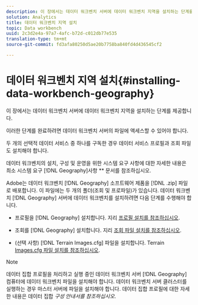 ```yaml
---
description: 이 장에서는 데이터 워크벤치 서버에 데이터 워크벤치 지역을 설치하는 단계를 제공합니다.
solution: Analytics
title: 데이터 워크벤치 지역 설치
topic: Data workbench
uuid: 2c3d2e4a-97a7-4afc-b72d-c012db77e535
translation-type: tm+mt
source-git-commit: fd3afa80250d5ae20b7758ba840fd4d436545cf2

---
```



# 데이터 워크벤치 지역 설치{#installing-data-workbench-geography}

이 장에서는 데이터 워크벤치 서버에 데이터 워크벤치 지역을 설치하는 단계를 제공합니다.

이러한 단계를 완료하려면 데이터 워크벤치 서버의 파일에 액세스할 수 있어야 합니다.

두 개의 선택적 데이터 서비스 중 하나를 구독한 경우 데이터 서비스 프로필과 조회 파일도 설치해야 합니다.

데이터 워크벤치의 설치, 구성 및 운영을 위한 시스템 요구 사항에 대한 자세한 내용은 최소 시스템 요구 [!DNL Geography]사항 ** 문서를 참조하십시오.

Adobe는 데이터 워크벤치 [!DNL Geography] 소프트웨어 제품을 [!DNL .zip] 파일로 배포합니다. 이 파일에는 두 개의 폴더(조회 및 프로파일)가 있습니다. 데이터 워크벤치 [!DNL Geography] 서버에 데이터 워크벤치를 설치하려면 다음 단계를 수행해야 합니다.

* 프로필을 [!DNL Geography] 설치합니다. 지리 [프로필 설치를 참조하십시오](../../../home/c-geo-oview/c-inst-geo/t-inst-geo-prof.md).

* 조회를 [!DNL Geography] 설치합니다. 지리 [조회 파일 설치를 참조하십시오](../../../home/c-geo-oview/c-inst-geo/t-inst-lkp-files.md).

* (선택 사항) [!DNL Terrain Images.cfg] 파일을 설치합니다. Terrain [Images.cfg 파일 설치를 참조하십시오](../../../home/c-geo-oview/c-inst-geo/t-inst-trn-imgs-file.md).

>[!NOTE]
>
>데이터 집합 프로필을 처리하고 실행 중인 데이터 워크벤치 서버 [!DNL Geography] 컴퓨터에 데이터 워크벤치 파일을 설치해야 합니다. 데이터 워크벤치 서버 클러스터를 실행하는 경우 마스터 서버에 파일을 설치해야 합니다. 데이터 집합 프로필에 대한 자세한 내용은 데이터 집합 *구성 안내서를 참조하십시오*.
